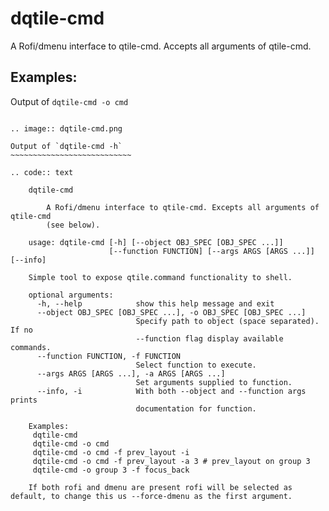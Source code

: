 dqtile-cmd
==========

A Rofi/dmenu interface to qtile-cmd. Accepts all arguments of qtile-cmd.

Examples:
---------

Output of `dqtile-cmd -o cmd`
~~~~~~~~~~~~~~~~~~~~~~~~~~~~~~~

.. image:: dqtile-cmd.png

Output of `dqtile-cmd -h`
~~~~~~~~~~~~~~~~~~~~~~~~~~~

.. code:: text

    dqtile-cmd

        A Rofi/dmenu interface to qtile-cmd. Excepts all arguments of qtile-cmd
        (see below).

    usage: dqtile-cmd [-h] [--object OBJ_SPEC [OBJ_SPEC ...]]
                      [--function FUNCTION] [--args ARGS [ARGS ...]] [--info]

    Simple tool to expose qtile.command functionality to shell.

    optional arguments:
      -h, --help            show this help message and exit
      --object OBJ_SPEC [OBJ_SPEC ...], -o OBJ_SPEC [OBJ_SPEC ...]
                            Specify path to object (space separated). If no
                            --function flag display available commands.
      --function FUNCTION, -f FUNCTION
                            Select function to execute.
      --args ARGS [ARGS ...], -a ARGS [ARGS ...]
                            Set arguments supplied to function.
      --info, -i            With both --object and --function args prints
                            documentation for function.

    Examples:
     dqtile-cmd
     dqtile-cmd -o cmd
     dqtile-cmd -o cmd -f prev_layout -i
     dqtile-cmd -o cmd -f prev_layout -a 3 # prev_layout on group 3
     dqtile-cmd -o group 3 -f focus_back

    If both rofi and dmenu are present rofi will be selected as default, to change this us --force-dmenu as the first argument.
